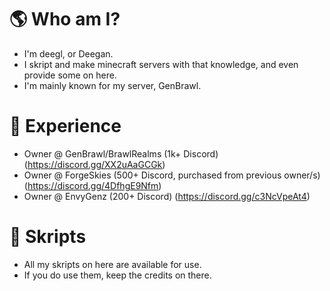 # 🌎 Who am I?
  - I'm deegl, or Deegan.
  - I skript and make minecraft servers with that knowledge, and even provide some on here.
  - I'm mainly known for my server, GenBrawl.

# 👮 Experience
  - Owner @ GenBrawl/BrawlRealms (1k+ Discord) (https://discord.gg/XX2uAaGCGk)
  - Owner @ ForgeSkies (500+ Discord, purchased from previous owner/s) (https://discord.gg/4DfhgE9Nfm)
  - Owner @ EnvyGenz (200+ Discord) (https://discord.gg/c3NcVpeAt4)

# 📗 Skripts
  - All my skripts on here are available for use.
  - If you do use them, keep the credits on there.
